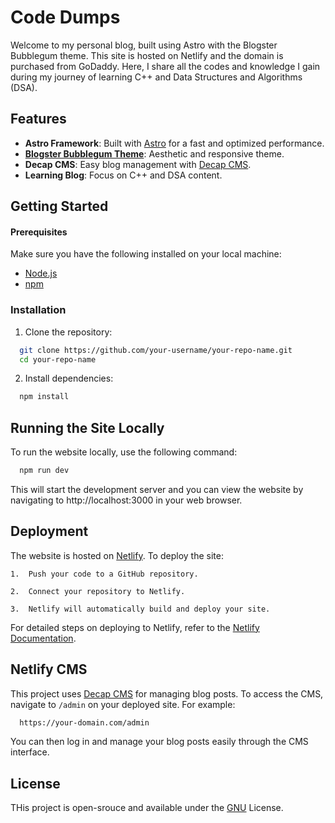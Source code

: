 
# Code Dumps

Welcome to my personal blog, built using Astro with the Blogster Bubblegum theme. This site is hosted on Netlify and the domain is purchased from GoDaddy. Here, I share all the codes and knowledge I gain during my journey of learning C++ and Data Structures and Algorithms (DSA).




## Features

- **Astro Framework**: Built with [Astro](https://docs.astro.build/en/getting-started/) for a fast and optimized performance.
- **[Blogster Bubblegum Theme](https://astro.build/themes/details/blogster-bubblegum/)**: Aesthetic and responsive theme.
- **Decap CMS**: Easy blog management with [Decap CMS](https://decapcms.org/docs/basic-steps/).
- **Learning Blog**: Focus on C++ and DSA content.


## Getting Started

#### Prerequisites

Make sure you have the following installed on your local machine:

- [Node.js](https://docs.npmjs.com/downloading-and-installing-node-js-and-npm)
- [npm](https://docs.npmjs.com/downloading-and-installing-node-js-and-npm)
### Installation

1. Clone the repository:


```bash
  git clone https://github.com/your-username/your-repo-name.git
  cd your-repo-name

```
2. Install dependencies:


```bash
  npm install

```
## Running the Site Locally

To run the website locally, use the following command:

```bash
  npm run dev

```
This will start the development server and you can view the website by navigating to http://localhost:3000 in your web browser.

## Deployment

The website is hosted on [Netlify](https://app.netlify.com). To deploy the site:

    1.  Push your code to a GitHub repository.

    2.  Connect your repository to Netlify.

    3.  Netlify will automatically build and deploy your site.

For detailed steps on deploying to Netlify, refer to the [Netlify Documentation](https://docs.netlify.com/get-started/).

## Netlify CMS

This project uses [Decap CMS](https://decapcms.org/docs/basic-steps/) for managing blog posts. To access the CMS, navigate to ``` /admin ``` on your deployed site. For example:

```bash
  https://your-domain.com/admin

```

You can then log in and manage your blog posts easily through the CMS interface.


## License

THis project is open-srouce and available under the [GNU](https://virajs.top/blog/osi-license/) License.

